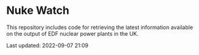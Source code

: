 # Nuke Watch

This repository includes code for retrieving the latest information available on the output of EDF nuclear power plants in the UK.

Last updated: 2022-09-07 21:09